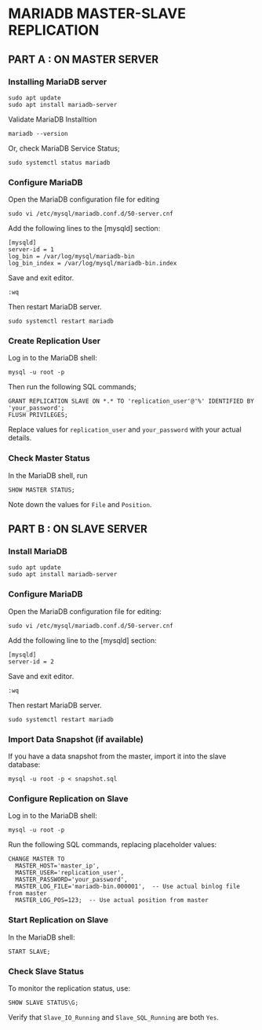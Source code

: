 # MARIADB MASTER-SLAVE REPLICATION

## PART A : ON MASTER SERVER

### Installing MariaDB server
```
sudo apt update
sudo apt install mariadb-server
```

Validate MariaDB Installtion
```
mariadb --version
```

Or, check MariaDB Service Status;
```
sudo systemctl status mariadb
```

### Configure MariaDB
Open the MariaDB configuration file for editing
```
sudo vi /etc/mysql/mariadb.conf.d/50-server.cnf
```

Add the following lines to the [mysqld] section:
```
[mysqld]
server-id = 1
log_bin = /var/log/mysql/mariadb-bin
log_bin_index = /var/log/mysql/mariadb-bin.index
```

Save and exit editor.
```
:wq
```

Then restart MariaDB server.
```
sudo systemctl restart mariadb
```

### Create Replication User
Log in to the MariaDB shell:
```
mysql -u root -p
```

Then run the following SQL commands;
```
GRANT REPLICATION SLAVE ON *.* TO 'replication_user'@'%' IDENTIFIED BY 'your_password';
FLUSH PRIVILEGES;
```
Replace values for `replication_user` and `your_password` with your actual details.

### Check Master Status
In the MariaDB shell, run
```
SHOW MASTER STATUS;
```
Note down the values for `File` and `Position`.


## PART B : ON SLAVE SERVER

### Install MariaDB
```
sudo apt update
sudo apt install mariadb-server
```

### Configure MariaDB
Open the MariaDB configuration file for editing:
```
sudo vi /etc/mysql/mariadb.conf.d/50-server.cnf
```

Add the following line to the [mysqld] section:
```
[mysqld]
server-id = 2
```

Save and exit editor.
```
:wq
```

Then restart MariaDB server.
```
sudo systemctl restart mariadb
```

### Import Data Snapshot (if available)
If you have a data snapshot from the master, import it into the slave database:
```
mysql -u root -p < snapshot.sql
```

### Configure Replication on Slave
Log in to the MariaDB shell:
```
mysql -u root -p
```

Run the following SQL commands, replacing placeholder values:
```
CHANGE MASTER TO
  MASTER_HOST='master_ip',
  MASTER_USER='replication_user',
  MASTER_PASSWORD='your_password',
  MASTER_LOG_FILE='mariadb-bin.000001',  -- Use actual binlog file from master
  MASTER_LOG_POS=123;  -- Use actual position from master
```

### Start Replication on Slave
In the MariaDB shell:
```
START SLAVE;
```

### Check Slave Status
To monitor the replication status, use:
```
SHOW SLAVE STATUS\G;
```
Verify that `Slave_IO_Running` and `Slave_SQL_Running` are both `Yes`.
